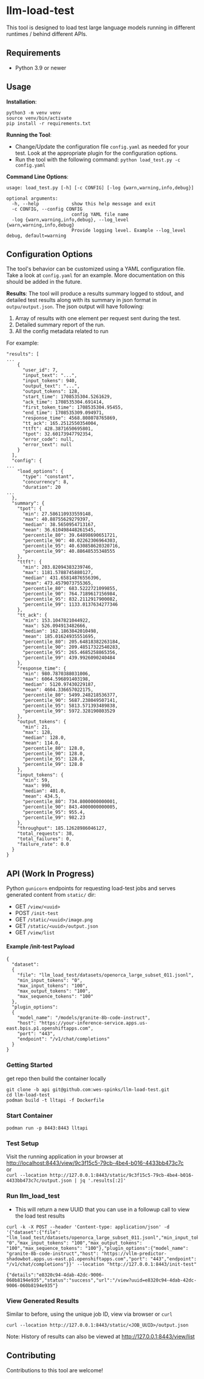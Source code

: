 # llm-load-test

This tool is designed to load test large language models running in different runtimes / behind different APIs.

## Requirements

- Python 3.9 or newer

## Usage

**Installation**:

```
python3 -m venv venv
source venv/bin/activate
pip install -r requirements.txt
```

**Running the Tool**:

- Change/Update the configuration file `config.yaml` as needed for your test. Look at the appropriate plugin for the configuration options.
- Run the tool with the following command: `python load_test.py -c config.yaml`

**Command Line Options**:

```
usage: load_test.py [-h] [-c CONFIG] [-log {warn,warning,info,debug}]

optional arguments:
  -h, --help            show this help message and exit
  -c CONFIG, --config CONFIG
                        config YAML file name
  -log {warn,warning,info,debug}, --log_level {warn,warning,info,debug}
                        Provide logging level. Example --log_level debug, default=warning
```

## Configuration Options

The tool's behavior can be customized using a YAML configuration file. Take a look at `config.yaml` for an example. More documentation on this should be added in the future.

**Results**:
The tool will produce a results summary logged to stdout, and detailed test results along with its summary in json format in `outpu/output.json`.
The json output will have following:

1. Array of results with one element per request sent during the test.
2. Detailed summary report of the run.
3. All the config metadata related to run

For example:

```
"results": [
...
    {
      "user_id": 7,
      "input_text": "...",
      "input_tokens": 940,
      "output_text": "...",
      "output_tokens": 128,
      "start_time": 1708535304.5261629,
      "ack_time": 1708535304.691414,
      "first_token_time": 1708535304.95455,
      "end_time": 1708535309.094971,
      "response_time": 4568.808078765869,
      "tt_ack": 165.2512550354004,
      "ttft": 428.3871650695801,
      "tpot": 32.60173947792354,
      "error_code": null,
      "error_text": null
    }
  ],
  "config": {
...
    "load_options": {
      "type": "constant",
      "concurrency": 8,
      "duration": 20
...
  },
  "summary": {
    "tpot": {
      "min": 27.586110933559148,
      "max": 40.88755629279397,
      "median": 38.5650954713167,
      "mean": 36.610498448261545,
      "percentile_80": 39.64898690651721,
      "percentile_90": 40.02262306964303,
      "percentile_95": 40.630858620320716,
      "percentile_99": 40.88648535348555
    },
    "ttft": {
      "min": 203.82094383239746,
      "max": 1181.5788745880127,
      "median": 431.65814876556396,
      "mean": 473.4579073755365,
      "percentile_80": 683.5222721099855,
      "percentile_90": 764.7189617156984,
      "percentile_95": 832.2112917900082,
      "percentile_99": 1133.0137634277346
    },
    "tt_ack": {
      "min": 153.1047821044922,
      "max": 526.094913482666,
      "median": 162.1863842010498,
      "mean": 185.01624935551695,
      "percentile_80": 205.64818382263184,
      "percentile_90": 209.48517322540283,
      "percentile_95": 265.4685258865356,
      "percentile_99": 439.9926090240484
    },
    "response_time": {
      "min": 980.7870388031006,
      "max": 6064.596891403198,
      "median": 5120.97430229187,
      "mean": 4604.336657022175,
      "percentile_80": 5499.248218536377,
      "percentile_90": 5687.238049507141,
      "percentile_95": 5813.571393489838,
      "percentile_99": 5972.328190803529
    },
    "output_tokens": {
      "min": 21,
      "max": 128,
      "median": 128.0,
      "mean": 114.0,
      "percentile_80": 128.0,
      "percentile_90": 128.0,
      "percentile_95": 128.0,
      "percentile_99": 128.0
    },
    "input_tokens": {
      "min": 59,
      "max": 990,
      "median": 401.0,
      "mean": 434.5,
      "percentile_80": 734.8000000000001,
      "percentile_90": 843.4000000000005,
      "percentile_95": 955.4,
      "percentile_99": 982.23
    },
    "throughput": 185.12628986046127,
    "total_requests": 38,
    "total_failures": 0,
    "failure_rate": 0.0
  }
}
```

## API (Work In Progress)
Python `gunicorn` endpoints for requesting load-test jobs and serves generated content from `static/` dir:
- GET `/view/<uuid>`
- POST `/init-test`
- GET `/static/<uuid>/image.png`
- GET `/static/<uuid>/output.json`
- GET `/view/list`

#### Example /init-test Payload
```
{
  "dataset":
  {
    "file": "llm_load_test/datasets/openorca_large_subset_011.jsonl",
    "min_input_tokens": "0",
    "max_input_tokens": "100",
    "max_output_tokens": "100",
    "max_sequence_tokens": "100"
  },
  "plugin_options":
  {
    "model_name": "/models/granite-8b-code-instruct",
    "host": "https://your-inference-service.apps.us-east.bpis.p1.openshiftapps.com",
    "port": "443",
    "endpoint": "/v1/chat/completions"
  }
}
```

### Getting Started
get repo then build the container locally
```
git clone -b api git@github.com:wes-spinks/llm-load-test.git
cd llm-load-test
podman build -t lltapi -f Dockerfile
```

### Start Container
`podman run -p 8443:8443 lltapi`

### Test Setup
Visit the running application in your browser at [http://localhost:8443/view/9c3f15c5-79cb-4be4-b016-4433bb473c7c](http://localhost:8443/view/9c3f15c5-79cb-4be4-b016-4433bb473c7c)  
or  
`curl --location http://127.0.0.1:8443/static/9c3f15c5-79cb-4be4-b016-4433bb473c7c/output.json | jq '.results[:2]'`

### Run llm_load_test
- This will return a new UUID that you can use in a followup call to view the load test results
```
curl -k -X POST --header 'Content-type: application/json' -d '{"dataset":{"file": "llm_load_test/datasets/openorca_large_subset_011.jsonl","min_input_tokens": "0","max_input_tokens": "100","max_output_tokens": "100","max_sequence_tokens": "100"},"plugin_options":{"model_name": "granite-8b-code-instruct","host": "https://vllm-predictor-shadowbot.apps.us-east.p1.openshiftapps.com","port": "443","endpoint": "/v1/chat/completions"}}' --location "http://127.0.0.1:8443/init-test"

{"details":"e8320c94-4dab-42dc-9006-060b8194e935","status":"success","url":"/view?uuid=e8320c94-4dab-42dc-9006-060b8194e935"}
```

### View Generated Results
Similar to before, using the unique job ID, view via browser or `curl`    
```
curl --location http://127.0.0.1:8443/static/<JOB_UUID>/output.json
```
Note: History of results can also be viewed at http://127.0.0.1:8443/view/list

## Contributing

Contributions to this tool are welcome!
